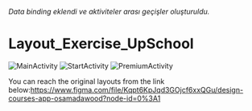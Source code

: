 *Data binding eklendi ve aktiviteler arası geçişler oluşturuldu.*



# Layout_Exercise_UpSchool
![MainActivity](https://user-images.githubusercontent.com/103643989/163405109-0afc63d5-9865-46de-a6aa-307cfa24177f.png)
![StartActivity](https://user-images.githubusercontent.com/103643989/163405118-42d5e36e-d014-4818-9d3c-9586ee14a88e.png)
![PremiumActivity](https://user-images.githubusercontent.com/103643989/163405122-1d0b8fd2-ef03-4c19-a13f-5b01eb4e8455.png)

You can reach the original layouts from the link below:https://www.figma.com/file/Kqpt6KpJqd3GOjcf6xxQGu/design-courses-app-osamadawood?node-id=0%3A1
